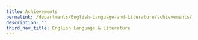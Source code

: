 ```yaml
---
title: Achievements
permalink: /departments/English-Language-and-Literature/achievements/
description: ""
third_nav_title: English Language & Literature
---
```

